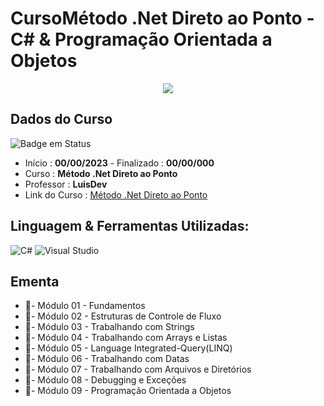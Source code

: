 # CursoMétodo .Net Direto ao Ponto - C# & Programação Orientada a Objetos

<div align="center">
  <img src="https://user-images.githubusercontent.com/125761885/219909887-ade78a1f-c95f-4c54-a123-d74a73644626.png" >
</div>
  
## Dados do Curso
![Badge em Status](https://img.shields.io/badge/STATUS-CURSANDO-yellow?style=for-the-badge)

* Início :  <b>00/00/2023</b> - Finalizado : <b>00/00/000 </b>
* Curso : <b>Método .Net Direto ao Ponto</b>
* Professor : <b>LuisDev</b>
* Link do Curso : [Método .Net Direto ao Ponto](https://www.luisdev.com.br/cursos-e-mentorias/)

## Linguagem & Ferramentas Utilizadas: 

![C#](https://img.shields.io/badge/c%23-%23239120.svg?style=for-the-badge&logo=c-sharp&logoColor=white)
![Visual Studio](https://img.shields.io/badge/Visual%20Studio-5C2D91.svg?style=for-the-badge&logo=visual-studio&logoColor=white)


## Ementa
* 📁- Módulo 01 - Fundamentos
* 📁- Módulo 02 - Estruturas de Controle de Fluxo
* 📁- Módulo 03 - Trabalhando com Strings
* 📁- Módulo 04 - Trabalhando com Arrays e Listas 
* 📁- Módulo 05 - Language Integrated-Query(LINQ)
* 📁- Módulo 06 - Trabalhando com Datas
* 📁- Módulo 07 - Trabalhando com Arquivos e Diretórios
* 📁- Módulo 08 - Debugging e Exceções
* 📁- Módulo 09 - Programação Orientada a Objetos
